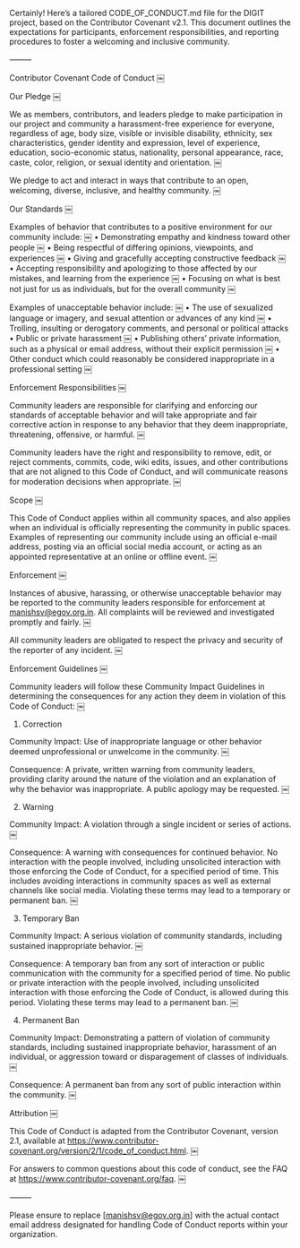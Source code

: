 Certainly! Here’s a tailored CODE_OF_CONDUCT.md file for the DIGIT project, based on the Contributor Covenant v2.1. This document outlines the expectations for participants, enforcement responsibilities, and reporting procedures to foster a welcoming and inclusive community.

⸻

Contributor Covenant Code of Conduct ￼

Our Pledge ￼

We as members, contributors, and leaders pledge to make participation in our project and community a harassment-free experience for everyone, regardless of age, body size, visible or invisible disability, ethnicity, sex characteristics, gender identity and expression, level of experience, education, socio-economic status, nationality, personal appearance, race, caste, color, religion, or sexual identity and orientation. ￼

We pledge to act and interact in ways that contribute to an open, welcoming, diverse, inclusive, and healthy community. ￼

Our Standards ￼

Examples of behavior that contributes to a positive environment for our community include: ￼
	•	Demonstrating empathy and kindness toward other people ￼
	•	Being respectful of differing opinions, viewpoints, and experiences ￼
	•	Giving and gracefully accepting constructive feedback ￼
	•	Accepting responsibility and apologizing to those affected by our mistakes, and learning from the experience ￼
	•	Focusing on what is best not just for us as individuals, but for the overall community ￼

Examples of unacceptable behavior include: ￼
	•	The use of sexualized language or imagery, and sexual attention or advances of any kind ￼
	•	Trolling, insulting or derogatory comments, and personal or political attacks
	•	Public or private harassment ￼
	•	Publishing others’ private information, such as a physical or email address, without their explicit permission ￼
	•	Other conduct which could reasonably be considered inappropriate in a professional setting ￼

Enforcement Responsibilities ￼

Community leaders are responsible for clarifying and enforcing our standards of acceptable behavior and will take appropriate and fair corrective action in response to any behavior that they deem inappropriate, threatening, offensive, or harmful. ￼

Community leaders have the right and responsibility to remove, edit, or reject comments, commits, code, wiki edits, issues, and other contributions that are not aligned to this Code of Conduct, and will communicate reasons for moderation decisions when appropriate. ￼

Scope ￼

This Code of Conduct applies within all community spaces, and also applies when an individual is officially representing the community in public spaces. Examples of representing our community include using an official e-mail address, posting via an official social media account, or acting as an appointed representative at an online or offline event. ￼

Enforcement ￼

Instances of abusive, harassing, or otherwise unacceptable behavior may be reported to the community leaders responsible for enforcement at manishsv@egov.org.in. All complaints will be reviewed and investigated promptly and fairly. ￼

All community leaders are obligated to respect the privacy and security of the reporter of any incident. ￼

Enforcement Guidelines ￼

Community leaders will follow these Community Impact Guidelines in determining the consequences for any action they deem in violation of this Code of Conduct: ￼

1. Correction

Community Impact: Use of inappropriate language or other behavior deemed unprofessional or unwelcome in the community. ￼

Consequence: A private, written warning from community leaders, providing clarity around the nature of the violation and an explanation of why the behavior was inappropriate. A public apology may be requested. ￼

2. Warning

Community Impact: A violation through a single incident or series of actions. ￼

Consequence: A warning with consequences for continued behavior. No interaction with the people involved, including unsolicited interaction with those enforcing the Code of Conduct, for a specified period of time. This includes avoiding interactions in community spaces as well as external channels like social media. Violating these terms may lead to a temporary or permanent ban. ￼

3. Temporary Ban

Community Impact: A serious violation of community standards, including sustained inappropriate behavior. ￼

Consequence: A temporary ban from any sort of interaction or public communication with the community for a specified period of time. No public or private interaction with the people involved, including unsolicited interaction with those enforcing the Code of Conduct, is allowed during this period. Violating these terms may lead to a permanent ban. ￼

4. Permanent Ban

Community Impact: Demonstrating a pattern of violation of community standards, including sustained inappropriate behavior, harassment of an individual, or aggression toward or disparagement of classes of individuals. ￼

Consequence: A permanent ban from any sort of public interaction within the community. ￼

Attribution ￼

This Code of Conduct is adapted from the Contributor Covenant, version 2.1, available at https://www.contributor-covenant.org/version/2/1/code_of_conduct.html. ￼

For answers to common questions about this code of conduct, see the FAQ at https://www.contributor-covenant.org/faq. ￼

⸻

Please ensure to replace [manishsv@egov.org.in] with the actual contact email address designated for handling Code of Conduct reports within your organization.